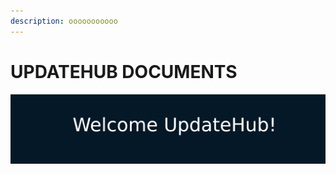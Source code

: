 ```yaml
---
description: ooooooooooo
---
```


# UPDATEHUB DOCUMENTS

![](.gitbook/assets/welcomeupdatehub%20%281%29.png)



